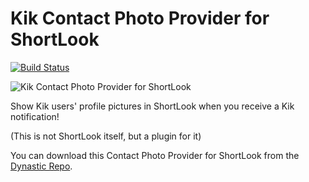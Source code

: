 # Kik Contact Photo Provider for ShortLook
[![Build Status](https://travis-ci.org/JeffResc/ShortLook-Kik.svg?branch=master)](https://travis-ci.org/JeffResc/ShortLook-Kik)

![Kik Contact Photo Provider for ShortLook](https://repo.dynastic.co/api/v0/packages/95010765106315264/versions/95010765215367168/icon)

Show Kik users' profile pictures in ShortLook when you receive a Kik notification!

(This is not ShortLook itself, but a plugin for it)

You can download this Contact Photo Provider for ShortLook from the [Dynastic Repo](https://repo.dynastic.co/package/shortlook-kik).
